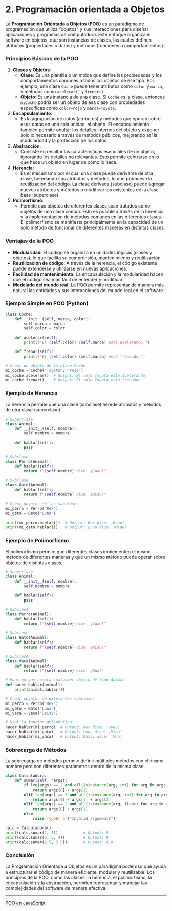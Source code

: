 # 2. Programación orientada a Objetos

La **Programación Orientada a Objetos (POO)** es un paradigma de programación que utiliza "objetos" y sus interacciones para diseñar aplicaciones y programas de computadora. Este enfoque organiza el software en objetos, que son instancias de clases, las cuales definen atributos (propiedades o datos) y métodos (funciones o comportamientos).

### Principios Básicos de la POO

1. **Clases y Objetos**:
    - **Clase**: Es una plantilla o un molde que define las propiedades y los comportamientos comunes a todos los objetos de ese tipo. Por ejemplo, una clase `Coche` puede tener atributos como `color` y `marca`, y métodos como `acelerar()` y `frenar()`.
    - **Objeto**: Es una instancia de una clase. Si `Coche` es la clase, entonces `miCoche` podría ser un objeto de esa clase con propiedades específicas como `color=rojo` y `marca=Toyota`.
2. **Encapsulamiento**:
    - Es la agrupación de datos (atributos) y métodos que operan sobre esos datos en una sola unidad, el objeto. El encapsulamiento también permite ocultar los detalles internos del objeto y exponer solo lo necesario a través de métodos públicos, mejorando así la modularidad y la protección de los datos.
3. **Abstracción**:
    - Consiste en resaltar las características esenciales de un objeto, ignorando los detalles no relevantes. Esto permite centrarse en lo que hace un objeto en lugar de cómo lo hace.
4. **Herencia**:
    - Es el mecanismo por el cual una clase puede derivarse de otra clase, heredando sus atributos y métodos, lo que promueve la reutilización del código. La clase derivada (subclase) puede agregar nuevos atributos y métodos o modificar los existentes de la clase base (superclase).
5. **Polimorfismo**:
    - Permite que objetos de diferentes clases sean tratados como objetos de una clase común. Esto es posible a través de la herencia y la implementación de métodos comunes en las diferentes clases. El polimorfismo se manifiesta principalmente en la capacidad de un solo método de funcionar de diferentes maneras en distintas clases.

### Ventajas de la POO

- **Modularidad**: El código se organiza en unidades lógicas (clases y objetos), lo que facilita su comprensión, mantenimiento y reutilización.
- **Reutilización de código**: A través de la herencia, el código existente puede extenderse y utilizarse en nuevas aplicaciones.
- **Facilidad de mantenimiento**: La encapsulación y la modularidad hacen que el código sea más fácil de entender y modificar.
- **Modelado del mundo real**: La POO permite representar de manera más natural las entidades y sus interacciones del mundo real en el software.

### Ejemplo Simple en POO (Python)

```python
class Coche:
    def __init__(self, marca, color):
        self.marca = marca
        self.color = color

    def acelerar(self):
        print(f"El {self.color} {self.marca} está acelerando.")

    def frenar(self):
        print(f"El {self.color} {self.marca} está frenando.")

# Crear un objeto de la clase Coche
mi_coche = Coche("Toyota", "rojo")
mi_coche.acelerar()  # Output: El rojo Toyota está acelerando.
mi_coche.frenar()    # Output: El rojo Toyota está frenando.

```

### Ejemplo de Herencia

La herencia permite que una clase (subclase) herede atributos y métodos de otra clase (superclase).

```python
# Superclase
class Animal:
    def __init__(self, nombre):
        self.nombre = nombre

    def hablar(self):
        pass

# Subclase
class Perro(Animal):
    def hablar(self):
        return f"{self.nombre} dice: ¡Guau!"

# Subclase
class Gato(Animal):
    def hablar(self):
        return f"{self.nombre} dice: ¡Miau!"

# Crear objetos de las subclases
mi_perro = Perro("Rex")
mi_gato = Gato("Luna")

print(mi_perro.hablar())  # Output: Rex dice: ¡Guau!
print(mi_gato.hablar())   # Output: Luna dice: ¡Miau!

```

### Ejemplo de Polimorfismo

El polimorfismo permite que diferentes clases implementen el mismo método de diferentes maneras y que un mismo método pueda operar sobre objetos de distintas clases.

```python
# Superclase
class Animal:
    def __init__(self, nombre):
        self.nombre = nombre

    def hablar(self):
        pass

# Subclase
class Perro(Animal):
    def hablar(self):
        return f"{self.nombre} dice: ¡Guau!"

# Subclase
class Gato(Animal):
    def hablar(self):
        return f"{self.nombre} dice: ¡Miau!"

# Subclase
class Vaca(Animal):
    def hablar(self):
        return f"{self.nombre} dice: ¡Muu!"

# Función que acepta cualquier objeto de tipo Animal
def hacer_hablar(animal):
    print(animal.hablar())

# Crear objetos de diferentes subclases
mi_perro = Perro("Rex")
mi_gato = Gato("Luna")
mi_vaca = Vaca("Daisy")

# Usar la función polimórfica
hacer_hablar(mi_perro)  # Output: Rex dice: ¡Guau!
hacer_hablar(mi_gato)   # Output: Luna dice: ¡Miau!
hacer_hablar(mi_vaca)   # Output: Daisy dice: ¡Muu!

```

### Sobrecarga de Métodos

La sobrecarga de métodos permite definir múltiples métodos con el mismo nombre pero con diferentes parámetros dentro de la misma clase.

```python
class Calculadora:
    def sumar(self, *args):
        if len(args) == 2 and all(isinstance(arg, int) for arg in args):
            return args[0] + args[1]
        elif len(args) == 3 and all(isinstance(arg, int) for arg in args):
            return args[0] + args[1] + args[2]
        elif len(args) == 2 and all(isinstance(arg, float) for arg in args):
            return args[0] + args[1]
        else:
            raise TypeError("Invalid arguments")

calc = Calculadora()
print(calc.sumar(2, 3))           # Output: 5
print(calc.sumar(2, 3, 4))        # Output: 9
print(calc.sumar(2.5, 3.5))       # Output: 6.0

```

### Conclusión

La Programación Orientada a Objetos es un paradigma poderoso que ayuda a estructurar el código de manera eficiente, modular y reutilizable. Los principios de la POO, como las clases, la herencia, el polimorfismo, la encapsulación y la abstracción, permiten representar y manejar las complejidades del software de manera efectiva.

---

[POO en JavaScript](2.Programación_orientada_a_Objetos/POO_en_JavaScript.md)